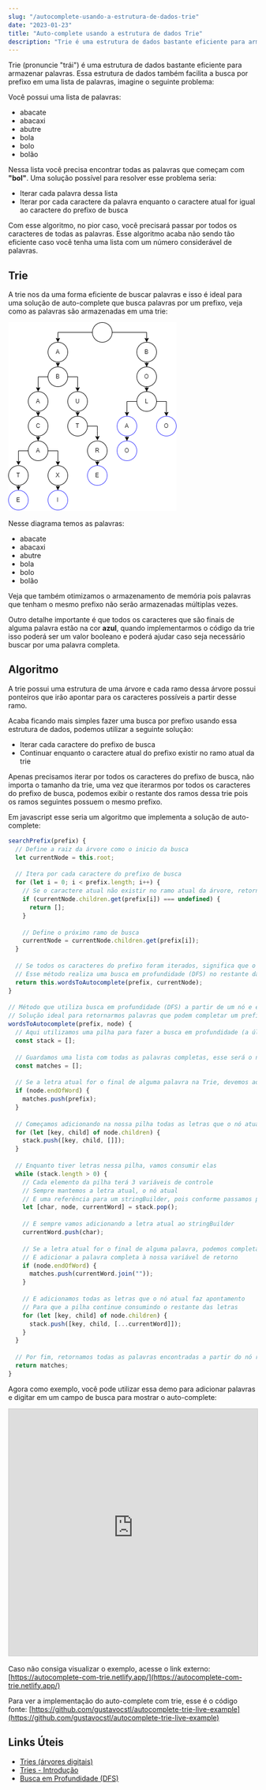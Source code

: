 ```yaml
---
slug: "/autocomplete-usando-a-estrutura-de-dados-trie"
date: "2023-01-23"
title: "Auto-complete usando a estrutura de dados Trie"
description: "Trie é uma estrutura de dados bastante eficiente para armazenar palavras e também facilita a busca por prefixo..."
---
```


Trie (pronuncie "trái") é uma estrutura de dados bastante eficiente para armazenar palavras. Essa estrutura de dados também facilita a busca por prefixo em uma lista de palavras, imagine o seguinte problema:

Você possui uma lista de palavras:
- abacate
- abacaxi
- abutre
- bola
- bolo
- bolão

Nessa lista você precisa encontrar todas as palavras que começam com **"bol"**. Uma solução possível para resolver esse problema seria:

- Iterar cada palavra dessa lista
- Iterar por cada caractere da palavra enquanto o caractere atual for igual ao caractere do prefixo de busca

Com esse algoritmo, no pior caso, você precisará passar por todos os caracteres de todas as palavras. Esse algoritmo acaba não sendo tão eficiente caso você tenha uma lista com um número considerável de palavras. 

## Trie

A trie nos da uma forma eficiente de buscar palavras e isso é ideal para uma solução de auto-complete que busca palavras por um prefixo, veja como as palavras são armazenadas em uma trie:

![Diagrama de uma Trie](../../images/trie.png)

Nesse diagrama temos as palavras:
- abacate
- abacaxi
- abutre
- bola
- bolo
- bolão


Veja que também otimizamos o armazenamento de memória pois palavras que tenham o mesmo prefixo não serão armazenadas múltiplas vezes.

Outro detalhe importante é que todos os caracteres que são finais de alguma palavra estão na cor **azul**, quando implementarmos o código da trie isso poderá ser um valor booleano e poderá ajudar caso seja necessário buscar por uma palavra completa.

## Algoritmo

A trie possui uma estrutura de uma árvore e cada ramo dessa árvore possui ponteiros que irão apontar para os caracteres possíveis a partir desse ramo.

Acaba ficando mais simples fazer uma busca por prefixo usando essa estrutura de dados, podemos utilizar a seguinte solução:

- Iterar cada caractere do prefixo de busca
- Continuar enquanto o caractere atual do prefixo existir no ramo atual da trie

Apenas precisamos iterar por todos os caracteres do prefixo de busca, não importa o tamanho da trie, uma vez que iterarmos por todos os caracteres do prefixo de busca, podemos exibir o restante dos ramos dessa trie pois os ramos seguintes possuem o mesmo prefixo.

Em javascript esse seria um algoritmo que implementa a solução de auto-complete:
```js
searchPrefix(prefix) {
  // Define a raiz da árvore como o inicio da busca
  let currentNode = this.root;

  // Itera por cada caractere do prefixo de busca
  for (let i = 0; i < prefix.length; i++) {
    // Se o caractere atual não existir no ramo atual da árvore, retorna uma lista vazia
    if (currentNode.children.get(prefix[i]) === undefined) {
      return [];
    }
    
    // Define o próximo ramo de busca
    currentNode = currentNode.children.get(prefix[i]);
  }

  // Se todos os caracteres do prefixo foram iterados, significa que o prefixo existe na Trie
  // Esse método realiza uma busca em profundidade (DFS) no restante da árvore para apresentar como auto-complete 
  return this.wordsToAutocomplete(prefix, currentNode);
}

// Método que utiliza busca em profundidade (DFS) a partir de um nó e exibe todas as palavras a partir desse nó 
// Solução ideal para retornarmos palavras que podem completar um prefixo
wordsToAutocomplete(prefix, node) {
  // Aqui utilizamos uma pilha para fazer a busca em profundidade (a última letra adicionada vai ser a próxima letra consumida)
  const stack = [];

  // Guardamos uma lista com todas as palavras completas, esse será o nosso retorno
  const matches = [];

  // Se a letra atual for o final de alguma palavra na Trie, devemos adicionar à nossa variável de retorno também
  if (node.endOfWord) {
    matches.push(prefix);
  }

  // Começamos adicionando na nossa pilha todas as letras que o nó atual faz apontamento
  for (let [key, child] of node.children) {
    stack.push([key, child, []]);
  }

  // Enquanto tiver letras nessa pilha, vamos consumir elas
  while (stack.length > 0) {
    // Cada elemento da pilha terá 3 variáveis de controle
    // Sempre mantemos a letra atual, o nó atual
    // E uma referência para um stringBuilder, pois conforme passamos pela pilha vamos construindo uma palavra com as letras encontradas
    let [char, node, currentWord] = stack.pop();

    // E sempre vamos adicionando a letra atual ao stringBuilder
    currentWord.push(char);

    // Se a letra atual for o final de alguma palavra, podemos completar o stringBuilder
    // E adicionar a palavra completa à nossa variável de retorno
    if (node.endOfWord) {
      matches.push(currentWord.join(""));
    }

    // E adicionamos todas as letras que o nó atual faz apontamento
    // Para que a pilha continue consumindo o restante das letras
    for (let [key, child] of node.children) {
      stack.push([key, child, [...currentWord]]);
    }
  }

  // Por fim, retornamos todas as palavras encontradas a partir do nó recebido
  return matches;
}
```

Agora como exemplo, você pode utilizar essa demo para adicionar palavras e digitar em um campo de busca para mostrar o auto-complete:

<iframe src="https://autocomplete-com-trie.netlify.app/" width="100%" height="500px" style="border: 1px solid #ccc;"></iframe>

Caso não consiga visualizar o exemplo, acesse o link externo: [https://autocomplete-com-trie.netlify.app/](https://autocomplete-com-trie.netlify.app/)

Para ver a implementação do auto-complete com trie, esse é o código fonte:
[https://github.com/gustavocstl/autocomplete-trie-live-example](https://github.com/gustavocstl/autocomplete-trie-live-example)

## Links Úteis
- [Tries (árvores digitais)](https://www.ime.usp.br/~pf/estruturas-de-dados/aulas/tries.html)
- [Tries - Introdução](https://www.geeksforgeeks.org/introduction-to-trie-data-structure-and-algorithm-tutorials/)
- [Busca em Profundidade (DFS)](https://www.ime.usp.br/~pf/algoritmos_para_grafos/aulas/dfs.html)
